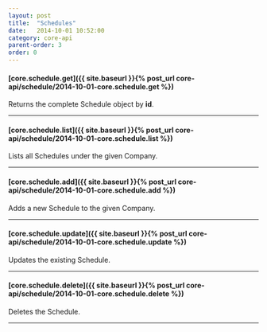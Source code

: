 ```yaml
---
layout: post
title:  "Schedules"
date:   2014-10-01 10:52:00
category: core-api
parent-order: 3
order: 0
---
```


#### [core.schedule.get]({{ site.baseurl }}{% post_url core-api/schedule/2014-10-01-core.schedule.get %})

Returns the complete Schedule object by **id**.

***

#### [core.schedule.list]({{ site.baseurl }}{% post_url core-api/schedule/2014-10-01-core.schedule.list %})

Lists all Schedules under the given Company.

***

#### [core.schedule.add]({{ site.baseurl }}{% post_url core-api/schedule/2014-10-01-core.schedule.add %})

Adds a new Schedule to the given Company.

***

#### [core.schedule.update]({{ site.baseurl }}{% post_url core-api/schedule/2014-10-01-core.schedule.update %})

Updates the existing Schedule.

***

#### [core.schedule.delete]({{ site.baseurl }}{% post_url core-api/schedule/2014-10-01-core.schedule.delete %})

Deletes the Schedule.

***